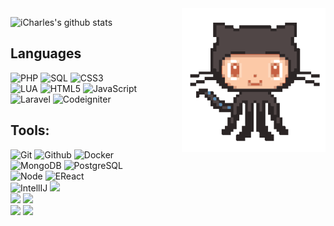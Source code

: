 <img align='right' src="https://raw.githubusercontent.com/iCharlesZ/FigureBed/master/img/octocat.gif" width="230">



![iCharles's github stats](https://github-readme-stats.vercel.app/api?username=alikdb&hide=contribs,prs&count_private=true&show_icons=true)

## Languages

![PHP](https://img.shields.io/badge/-PHP-000000?style=flat&logo=PHP)
![SQL](https://img.shields.io/badge/-SQL-000000?style=flat&logo=mysql)
![CSS3](https://img.shields.io/badge/-CSS-000000?style=flat&logo=css3) <br>
![LUA](https://img.shields.io/badge/-LUA-000000?style=flat&logo=LUA)
![HTML5](https://img.shields.io/badge/-HTML5-000000?style=flat&logo=html5)
![JavaScript](https://img.shields.io/badge/-JavaScript-000000?style=flat&logo=javascript) <br>
![Laravel](https://img.shields.io/badge/-Laravel-000000?style=flat&logo=laravel)
![Codeigniter](https://img.shields.io/badge/-Codeigniter-000000?style=flat&logo=codeigniter)

## Tools:

![Git](https://img.shields.io/badge/-Git-000000?style=flat&logo=git) ![Github](https://img.shields.io/badge/-Github-000000?style=flat&logo=github) ![Docker](https://img.shields.io/badge/-Docker-000000?style=flat&logo=docker) <br />
![MongoDB](https://img.shields.io/badge/-MongoDB-000000?style=flat&logo=mongodb) ![PostgreSQL](https://img.shields.io/badge/-PostgreSQL-000000?style=flat&logo=postgresql) <br />
![Node](https://img.shields.io/badge/-Node-000000?style=flat&logo=node.js) ![EReact](https://img.shields.io/badge/-React-000000?style=flat&logo=react) <br />
![IntellIJ](https://img.shields.io/badge/-IntellIJ%20IDEA-000000?style=flat&logo=intellij%20idea) ![](https://img.shields.io/badge/-Webstorm-000000?style=flat&logo=webstorm)<br />
![](https://img.shields.io/badge/-VSCode-000000?style=flat&logo=VisualStudioCode) ![](https://img.shields.io/badge/-PHPStorm-000000?style=flat&logo=PHPStorm)<br />
![](https://img.shields.io/badge/-Insomnia-000000?style=flat&logo=Insomnia) ![](https://img.shields.io/badge/-Postman-000000?style=flat&logo=Postman) 
